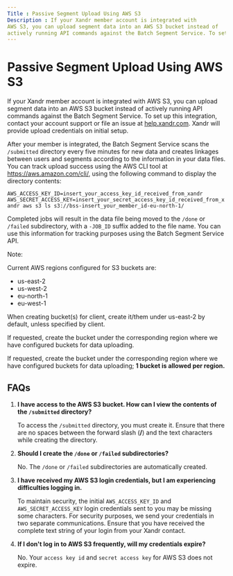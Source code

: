 ```yaml
---
Title : Passive Segment Upload Using AWS S3
Description : If your Xandr member account is integrated with
AWS S3, you can upload segment data into an AWS S3 bucket instead of
actively running API commands against the Batch Segment Service. To set
---
```



# Passive Segment Upload Using AWS S3



If your Xandr member account is integrated with
AWS S3, you can upload segment data into an AWS S3 bucket instead of
actively running API commands against the Batch Segment Service. To set
up this integration, contact your account support or file an issue at
<a href="http://help.xandr.com/" class="xref"
target="_blank">help.xandr.com</a>. Xandr will
provide upload credentials on initial setup.

After your member is integrated, the Batch Segment Service scans the
`/submitted` directory every five minutes for new data and creates
linkages between users and segments according to the information in your
data files. You can track upload success using the AWS CLI tool at
<a href="https://aws.amazon.com/cli/" class="xref"
target="_blank">https://aws.amazon.com/cli/</a>, using the following
command to display the directory contents:

`AWS_ACCESS_KEY_ID=insert_your_access_key_id_received_from_xandr AWS_SECRET_ACCESS_KEY=insert_your_secret_access_key_id_received_from_xandr aws s3 ls s3://bss-insert_your_member_id-eu-north-1/`

Completed jobs will result in the data file being moved to the `/done`
or `/failed` subdirectory, with a `-JOB_ID` suffix added to the file
name. You can use this information for tracking purposes using the Batch
Segment Service API.

<div id="buy-side-service-template__note_vqr_1pd_vwb"


Note:

Current AWS regions configured for S3 buckets are:

- us-east-2
- us-west-2
- eu-north-1
- eu-west-1

When creating bucket(s) for client, create it/them under us-east-2 by
default, unless specified by client.

If requested, create the bucket under the corresponding region where we
have configured buckets for data uploading.

If requested, create the bucket under the corresponding region where we
have configured buckets for data uploading; **1 bucket is allowed per
region.**



<div id="buy-side-service-template__section_xnt_nzr_zxb"
>

## FAQs



1.  **I have access to the AWS S3 bucket. How can I view the contents of
    the `/submitted` directory?**

    To access the `/submitted` directory, you must create it. Ensure
    that there are no spaces between the forward slash (**/**) and the
    text characters while creating the directory.

2.  **Should I create the `/done` or `/failed` subdirectories?**

    No. The `/done` or `/failed` subdirectories are automatically
    created.

3.  **I have received my AWS S3 login credentials, but I am experiencing
    difficulties logging in.**

    To maintain security, the initial `AWS_ACCESS_KEY_ID` and
    `AWS_SECRET_ACCESS_KEY` login credentials sent to you may be missing
    some characters. For security purposes, we send your credentials in
    two separate communications. Ensure that you have received the
    complete text string of your login from your
    Xandr contact.

4.  **If I don't log in to AWS S3 frequently, will my credentials
    expire?**

    No. Your `access key id` and `secret access key` for AWS S3 does not
    expire.








